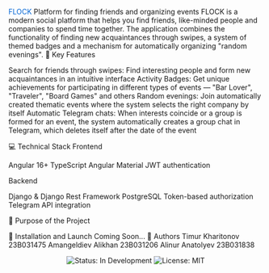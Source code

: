 <span style="color:#0366d6;">FLOCK</span>
Platform for finding friends and organizing events
FLOCK is a modern social platform that helps you find friends, like-minded people and companies to spend time together. The application combines the functionality of finding new acquaintances through swipes, a system of themed badges and a mechanism for automatically organizing "random evenings".
🚀 Key Features

Search for friends through swipes: Find interesting people and form new acquaintances in an intuitive interface
Activity Badges: Get unique achievements for participating in different types of events — "Bar Lover", "Traveler", "Board Games" and others
Random evenings: Join automatically created thematic events where the system selects the right company by itself
Automatic Telegram chats: When interests coincide or a group is formed for an event, the system automatically creates a group chat in Telegram, which deletes itself after the date of the event

💻 Technical Stack
Frontend

Angular 16+
TypeScript
Angular Material
JWT authentication

Backend

Django & Django Rest Framework
PostgreSQL
Token-based authorization
Telegram API integration

🎯 Purpose of the Project

🔧 Installation and Launch
Coming Soon...
👥 Authors
Timur Kharitonov 23B031475
Amangeldiev Alikhan 23B031206
Alinur Anatolyev 23B031838

<div align="center">
  <img src="https://img.shields.io/badge/Status-In%20Development-yellow" alt="Status: In Development">
  <img src="https://img.shields.io/badge/License-MIT-blue" alt="License: MIT">
</div>